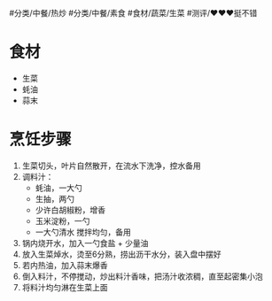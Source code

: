 #分类/中餐/热炒 
#分类/中餐/素食 #食材/蔬菜/生菜 
#测评/❤️❤️❤️挺不错

# 食材
- 生菜
- 蚝油
- 蒜末

# 烹饪步骤
1. 生菜切头，叶片自然散开，在流水下洗净，控水备用
2. 调料汁：
   - 蚝油，一大勺
   - 生抽，两勺
   - 少许白胡椒粉，增香
   - 玉米淀粉，一勺
   - 一大勺清水
    搅拌均匀，备用
3. 锅内烧开水，加入一勺食盐 + 少量油
4. 放入生菜焯水，烫至6分熟，捞出沥干水分，装入盘中摆好
5. 若内热油，加入蒜末爆香
6. 倒入料汁，不停搅动，炒出料汁香味，把汤汁收浓稠，直至起密集小泡
7. 将料汁均匀淋在生菜上面
